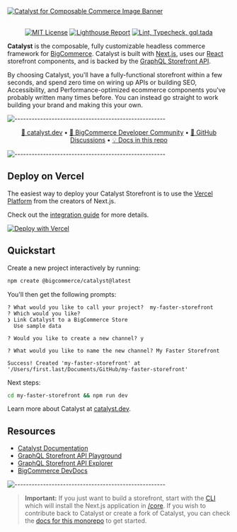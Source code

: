 <a href="https://catalyst.dev" target="_blank" rel="noopener norerrer">
  <img src="https://storage.googleapis.com/bigcommerce-developers/images/catalyst_readme_banner.png" alt="Catalyst for Composable Commerce Image Banner" title="Catalyst">
</a>

<br />
<br />

<div align="center">

[![MIT License](https://img.shields.io/github/license/bigcommerce/catalyst)](LICENSE.md)
[![Lighthouse Report](https://github.com/bigcommerce/catalyst/actions/workflows/lighthouse.yml/badge.svg)](https://github.com/bigcommerce/catalyst/actions/workflows/lighthouse.yml) [![Lint, Typecheck, gql.tada](https://github.com/bigcommerce/catalyst/actions/workflows/basic.yml/badge.svg)](https://github.com/bigcommerce/catalyst/actions/workflows/basic.yml)

</div>

**Catalyst** is the composable, fully customizable headless commerce framework for
[BigCommerce](https://www.bigcommerce.com/). Catalyst is built with [Next.js](https://nextjs.org/), uses
our [React](https://react.dev/) storefront components, and is backed by the
[GraphQL Storefront API](https://developer.bigcommerce.com/docs/storefront/graphql).

By choosing Catalyst, you'll have a fully-functional storefront within a few seconds, and spend zero time on wiring
up APIs or building SEO, Accessibility, and Performance-optimized ecommerce components you've probably written many
times before. You can instead go straight to work building your brand and making this your own.

![-----------------------------------------------------](https://storage.googleapis.com/bigcommerce-developers/images/catalyst_readme_hr.png)

<p align="center">
 <a href="https://www.catalyst.dev">🚀 catalyst.dev</a> •
 <a href="https://developer.bigcommerce.com/community">🤗 BigCommerce Developer Community</a> •
 <a href="https://github.com/bigcommerce/catalyst/discussions">💬 GitHub Discussions</a> •
 <a href="https://github.com/bigcommerce/catalyst/tree/main/docs">💡 Docs in this repo</a>
</p>

![-----------------------------------------------------](https://storage.googleapis.com/bigcommerce-developers/images/catalyst_readme_hr.png)


## Deploy on Vercel

The easiest way to deploy your Catalyst Storefront is to use the [Vercel Platform](https://vercel.com/new) from the creators of Next.js.

Check out the [integration guide](https://vercel.com/docs/integrations/ecommerce/bigcommerce) for more details.

<div align="left">
  <a href="https://vercel.com/new/vercel-partner-demo/clone?demo-description=Developer-first%20ecommerce%3A%20customizable%20UI%20kit%2C%20comprehensive%20GraphQL%20API%20client%2C%20optimized%20for%20Next.js%20%26%20React%20Server%20Components.&demo-image=%2F%2Fimages.ctfassets.net%2Fe5382hct74si%2F3TsvUfGCVcvajSguOlhjlm%2F5dc05aa00fe30e503d5105f3d96edafb%2FCatalyst_OG_Image.png&demo-title=Catalyst%20by%20BigCommerce&demo-url=https%3A%2F%2Fcatalyst-demo.site%2F&env=BIGCOMMERCE_STORE_HASH%2CBIGCOMMERCE_CHANNEL_ID%2CBIGCOMMERCE_CUSTOMER_IMPERSONATION_TOKEN%2CTURBO_REMOTE_CACHE_SIGNATURE_KEY%2CAUTH_SECRET%2CCLIENT_LOGGER%2CENABLE_ADMIN_ROUTE%2CDEFAULT_REVALIDATE_TARGET&envDescription=These%20environment%20variables%20are%20necessary%20to%20run%20your%20Catalyst%20storefront.&envLink=https%3A%2F%2Fwww.catalyst.dev%2Fdocs%2Fenvironment-variables&from=templates&project-name=Catalyst%20by%20BigCommerce&repository-name=catalyst-by-bigcommerce&repository-url=https%3A%2F%2Fgithub.com%2Fbigcommerce%2Fcatalyst&root-directory=core&skippable-integrations=1g"><img src="https://vercel.com/button" alt="Deploy with Vercel"/></a>
</div>

## Quickstart

Create a new project interactively by running:

```bash
npm create @bigcommerce/catalyst@latest
```

You'll then get the following prompts:

```console
? What would you like to call your project?  my-faster-storefront
? Which would you like?
❯ Link Catalyst to a BigCommerce Store
  Use sample data

? Would you like to create a new channel? y

? What would you like to name the new channel? My Faster Storefront

Success! Created 'my-faster-storefront' at '/Users/first.last/Documents/GitHub/my-faster-storefront'
```

Next steps:

```bash
cd my-faster-storefront && npm run dev
```

Learn more about Catalyst at [catalyst.dev](https://catalyst.dev).

## Resources

- [Catalyst Documentation](https://catalyst.dev/docs/)
- [GraphQL Storefront API Playground](https://developer.bigcommerce.com/graphql-storefront/playground)
- [GraphQL Storefront API Explorer](https://developer.bigcommerce.com/graphql-storefront/explorer)
- [BigCommerce DevDocs](https://developer.bigcommerce.com/docs/build)

![-----------------------------------------------------](https://storage.googleapis.com/bigcommerce-developers/images/catalyst_readme_hr.png)

> **Important:**
> If you just want to build a storefront, start with the [CLI](#quickstart) which will install the Next.js application in [/core](https://github.com/bigcommerce/catalyst/tree/main/core).
> If you wish to contribute back to Catalyst or create a fork of Catalyst, you can check the [docs for this monorepo](https://catalyst.dev/docs/monorepo) to get started.
